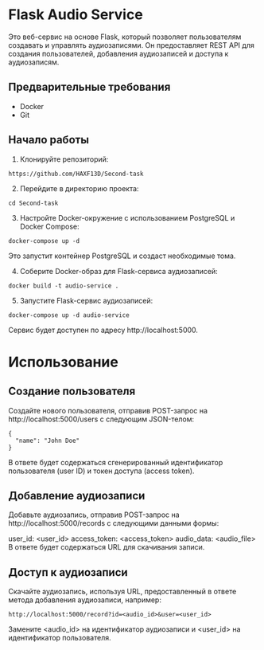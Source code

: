 # Flask Audio Service

Это веб-сервис на основе Flask, который позволяет пользователям создавать и управлять аудиозаписями. Он предоставляет REST API для создания пользователей, добавления аудиозаписей и доступа к аудиозаписям.

## Предварительные требования

- Docker
- Git

## Начало работы

1. Клонируйте репозиторий:
```
https://github.com/HAXF13D/Second-task
```
2. Перейдите в директорию проекта:

```
cd Second-task
```

3. Настройте Docker-окружение с использованием PostgreSQL и Docker Compose:

```
docker-compose up -d
```
Это запустит контейнер PostgreSQL и создаст необходимые тома.

4. Соберите Docker-образ для Flask-сервиса аудиозаписей:
```
docker build -t audio-service .
```

5. Запустите Flask-сервис аудиозаписей:

```
docker-compose up -d audio-service
```
Сервис будет доступен по адресу http://localhost:5000.

# Использование
## Создание пользователя
Создайте нового пользователя, отправив POST-запрос на http://localhost:5000/users с следующим JSON-телом:
```
{
  "name": "John Doe"
}
```
В ответе будет содержаться сгенерированный идентификатор пользователя (user ID) и токен доступа (access token).
## Добавление аудиозаписи
Добавьте аудиозапись, отправив POST-запрос на http://localhost:5000/records с следующими данными формы:

user_id: <user_id>
access_token: <access_token>
audio_data: <audio_file>
В ответе будет содержаться URL для скачивания записи.

## Доступ к аудиозаписи
Скачайте аудиозапись, используя URL, предоставленный в ответе метода добавления аудиозаписи, например:
```
http://localhost:5000/record?id=<audio_id>&user=<user_id>
```
Замените <audio_id> на идентификатор аудиозаписи и <user_id> на идентификатор пользователя.
